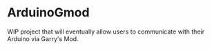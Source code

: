 # ArduinoGmod
 WIP project that will eventually allow users to communicate with their Arduino via Garry's Mod.
